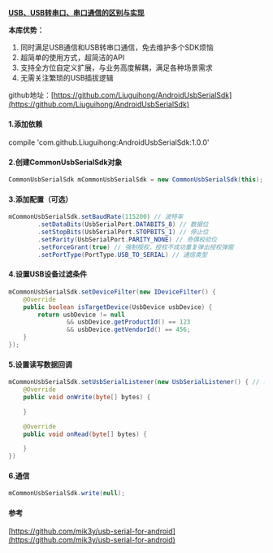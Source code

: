 [**USB、USB转串口、串口通信的区别与实现**](https://blog.csdn.net/u011630465/article/details/124168432?spm=1001.2014.3001.5501)

**本库优势：**
1. 同时满足USB通信和USB转串口通信，免去维护多个SDK烦恼
2. 超简单的使用方式，超简洁的API
3. 支持全方位自定义扩展，与业务高度解耦，满足各种场景需求
4. 无需关注繁琐的USB插拔逻辑

github地址：[https://github.com/Liuguihong/AndroidUsbSerialSdk](https://github.com/Liuguihong/AndroidUsbSerialSdk)

#### 1.添加依赖
compile 'com.github.Liuguihong:AndroidUsbSerialSdk:1.0.0'
#### 2.创建CommonUsbSerialSdk对象
```java
CommonUsbSerialSdk mCommonUsbSerialSdk = new CommonUsbSerialSdk(this);
```
#### 3.添加配置（可选）
```java
mCommonUsbSerialSdk.setBaudRate(115200) // 波特率
        .setDataBits(UsbSerialPort.DATABITS_8) // 数据位
        .setStopBits(UsbSerialPort.STOPBITS_1) // 停止位
        .setParity(UsbSerialPort.PARITY_NONE) // 奇偶校验位
        .setForceGrant(true) // 强制授权，授权不成功重复弹出授权弹窗
        .setPortType(PortType.USB_TO_SERIAL) // 通信类型
```
#### 4.设置USB设备过滤条件
```java
mCommonUsbSerialSdk.setDeviceFilter(new IDeviceFilter() {
    @Override
    public boolean isTargetDevice(UsbDevice usbDevice) {
        return usbDevice != null
                && usbDevice.getProductId() == 123
                && usbDevice.getVendorId() == 456;
    }
});
```
#### 5.设置读写数据回调
```java
mCommonUsbSerialSdk.setUsbSerialListener(new UsbSerialListener() { // 读写数据回调
    @Override
    public void onWrite(byte[] bytes) {

    }

    @Override
    public void onRead(byte[] bytes) {

    }
})
```
#### 6.通信
```java
mCommonUsbSerialSdk.write(null);
```
#### 参考
[https://github.com/mik3y/usb-serial-for-android](https://github.com/mik3y/usb-serial-for-android)
